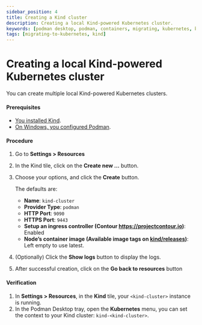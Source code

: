 ```yaml
---
sidebar_position: 4
title: Creating a Kind cluster
description: Creating a local Kind-powered Kubernetes cluster.
keywords: [podman desktop, podman, containers, migrating, kubernetes, kind]
tags: [migrating-to-kubernetes, kind]
---
```


# Creating a local Kind-powered Kubernetes cluster

You can create multiple local Kind-powered Kubernetes clusters.

#### Prerequisites

- [You installed Kind](/docs/kind/installing).
- [On Windows, you configured Podman](/docs/kind/configuring-podman-for-kind-on-windows).

#### Procedure

1. Go to **<Icon icon="fa-solid fa-cog" size="lg" /> Settings > Resources**
1. In the Kind tile, click on the **Create new ...** button.
1. Choose your options, and click the **Create** button.

   The defaults are:

   - **Name**: `kind-cluster`
   - **Provider Type**: `podman`
   - **HTTP Port**: `9090`
   - **HTTPS Port**: `9443`
   - **Setup an ingress controller (Contour https://projectcontour.io)**: Enabled
   - **Node’s container image (Available image tags on [kind/releases](https://github.com/kubernetes-sigs/kind/releases))**: Left empty to use latest.

1. (Optionally) Click the **Show logs** button to display the logs.
1. After successful creation, click on the **Go back to resources** button

#### Verification

1. In **<Icon icon="fa-solid fa-cog" size="lg" /> Settings > Resources**, in the **Kind** tile, your `<kind-cluster>` instance is running.
1. In the Podman Desktop tray, open the **Kubernetes** menu, you can set the context to your Kind cluster: `kind-<kind-cluster>`.
